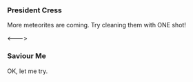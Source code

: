 ### President Cress

More meteorites are coming. Try cleaning them with ONE shot!

<--->

### Saviour Me

<!-- __ALIGN_RIGHT__ -->

OK, let me try.
